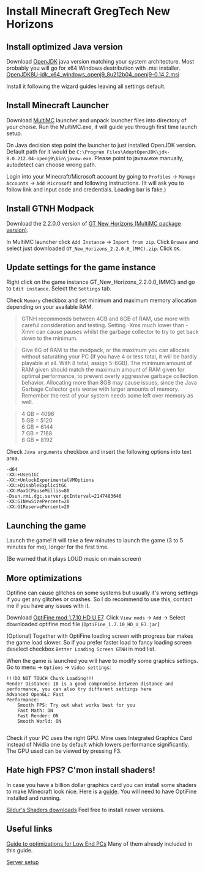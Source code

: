 # Install Minecraft GregTech New Horizons
## Install optimized Java version
Download [OpenJDK](https://github.com/AdoptOpenJDK/openjdk8-binaries/releases/tag/jdk8u212-b04_openj9-0.14.2) java version matching your system architecture. 
Most probably you will go for x64 Windows destribution with .msi installer. [OpenJDK8U-jdk_x64_windows_openj9_8u212b04_openj9-0.14.2.msi
](https://github.com/AdoptOpenJDK/openjdk8-binaries/releases/download/jdk8u212-b04_openj9-0.14.2/OpenJDK8U-jdk_x64_windows_openj9_8u212b04_openj9-0.14.2.msi)

Install it following the wizard guides leaving all settings default.

## Install Minecraft Launcher
Download [MultiMC](https://multimc.org/) launcher and unpack launcher files into directory of your choise. 
Run the MultiMC.exe, it will guide you through first time launch setup.

On Java decision step point the launcher to just installed OpenJDK version. Default path for it would be `C:\Program Files\AdoptOpenJDK\jdk-8.0.212.04-openj9\bin\javaw.exe`.
Please point to javaw.exe manually, autodetect can choose wrong path.

Login into your Minecraft/Microsoft account by going to `Profiles` -> `Manage Accounts` -> `Add Microsoft` and following instructions. (It will ask you to follow link and input code and credentials. Loading bar is fake.)

## Install GTNH Modpack
Download the 2.2.0.0 version of [GT New Horizons (MultiMC package version)](http://downloads.gtnewhorizons.com/Multi_mc_downloads/).

In MultiMC launcher click `Add Instance` -> `Import from zip`.
Click `Browse` and select just downloaded `GT_New_Horizons_2.2.0.0_(MMC).zip`.
Click `OK`.

## Update settings for the game instance
Right click on the game instance GT_New_Horizons_2.2.0.0_(MMC) and go to `Edit instance`.
Select the `Settings` tab.

Check `Memory` checkbox and set minimum and maximum memory allocation depending on your available RAM. 

>GTNH recommends between 4GB and 6GB of RAM, use more with careful consideration and testing. Setting -Xms much lower than -Xmm can cause pauses whilst the garbage collector to try to get back down to the minimum.

>Give 6G of RAM to the modpack, or the maximum you can allocate without saturating your PC (If you have 4 or less total, it will be hardly playable at all. With 8 total, assign 5-6GB). The minimum amount of RAM given should match the maximum amount of RAM given for optimal performance, to prevent overly aggressive garbage collection behavior. Allocating more than 8GB may cause issues, since the Java Garbage Collector gets worse with larger amounts of memory. Remember the rest of your system needs some left over memory as well.

>4 GB = 4096\
>5 GB = 5120\
>6 GB = 6144\
>7 GB = 7168\
>8 GB = 8192

Check `Java arguments` checkbox and insert the following options into text area.
```
-d64
-XX:+UseG1GC
-XX:+UnlockExperimentalVMOptions
-XX:+DisableExplicitGC
-XX:MaxGCPauseMillis=80
-Dsun.rmi.dgc.server.gcInterval=2147483646
-XX:G1NewSizePercent=20
-XX:G1ReservePercent=20
```

## Launching the game
Launch the game! It will take a few minutes to launch the game (3 to 5 minutes for me), longer for the first time.

(Be warned that it plays LOUD music on main screen)

## More optimizations

Optifine can cause glitches on some systems but usually it's wrong settings if you get any glitches or crashes. So I do recommend to use this, contact me if you have any issues with it.

Download [OptiFine mod 1.7.10 HD U E7](https://optifine.net/adloadx?f=OptiFine_1.7.10_HD_U_E7.jar).
Click `View mods` -> `Add` -> Select downloaded optifine mod file (`OptiFine_1.7.10_HD_U_E7.jar`)

(Optional) Together with OptiFine loading screen with progress bar makes the game load slower. So if you prefer faster load to fancy loading screen deselect checkbox `Better Loading Screen GTNH` in mod list.

When the game is launched you will have to modify some graphics settings. Go to menu -> `Options` -> `Video settings`:
```
!!!DO NOT TOUCH Chunk Loading!!!
Render Distance: 10 is a good compromise between distance and performance, you can also try different settings here
Advanced OpenGL: Fast
Performance: 
    Smooth FPS: Try out what works best for you
    Fast Math: ON
    Fast Render: ON
    Smooth World: ON


```

Check if your PC uses the right GPU. Mine uses Integrated Graphics Card instead of Nvidia one by default which lowers performance significantly.
The GPU used can be viewed by pressing F3.

## Hate high FPS? C'mon install shaders!

In case you have a billion dollar graphics card you can install some shaders to make Minecraft look nice. Here is a [guide](https://gtnh.miraheze.org/wiki/Shaders).
You will need to have OptiFine installed and running. 

[Sildur's Shaders downloads](https://sildurs-shaders.github.io/downloads/) Feel free to install newer versions.

## Useful links
[Guide to optimizations for Low End PCs](https://gtnh.miraheze.org/wiki/Low_End_PCs) Many of them already included in this guide.

[Server setup](https://gtnh.miraheze.org/wiki/Server_Setup)
